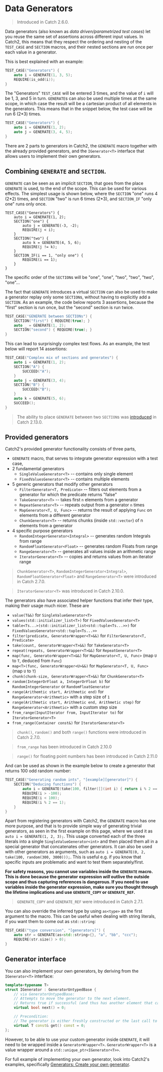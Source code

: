 <a id="top"></a>
# Data Generators

> Introduced in Catch 2.6.0.

Data generators (also known as _data driven/parametrized test cases_)
let you reuse the same set of assertions across different input values.
In Catch2, this means that they respect the ordering and nesting
of the `TEST_CASE` and `SECTION` macros, and their nested sections
are run once per each value in a generator.

This is best explained with an example:
```cpp
TEST_CASE("Generators") {
    auto i = GENERATE(1, 3, 5);
    REQUIRE(is_odd(i));
}
```

The "Generators" `TEST_CASE` will be entered 3 times, and the value of
`i` will be 1, 3, and 5 in turn. `GENERATE`s can also be used multiple
times at the same scope, in which case the result will be a cartesian
product of all elements in the generators. This means that in the snippet
below, the test case will be run 6 (2\*3) times.

```cpp
TEST_CASE("Generators") {
    auto i = GENERATE(1, 2);
    auto j = GENERATE(3, 4, 5);
}
```

There are 2 parts to generators in Catch2, the `GENERATE` macro together
with the already provided generators, and the `IGenerator<T>` interface
that allows users to implement their own generators.


## Combining `GENERATE` and `SECTION`.

`GENERATE` can be seen as an implicit `SECTION`, that goes from the place
`GENERATE` is used, to the end of the scope. This can be used for various
effects. The simplest usage is shown below, where the `SECTION` "one"
runs 4 (2\*2) times, and `SECTION` "two" is run 6 times (2\*3), and
`SECTION_IF` "only one" runs only once.

```
TEST_CASE("Generators") {
    auto i = GENERATE(1, 2);
    SECTION("one") {
        auto j = GENERATE(-3, -2);
        REQUIRE(j < i);
    }
    SECTION("two") {
        auto k = GENERATE(4, 5, 6);
        REQUIRE(j != k);
    }
    SECTION_IF(i == 1, "only one") {
        REQUIRE(i == 1);
    }
}
```

The specific order of the `SECTION`s will be "one", "one", "two", "two",
"two", "one"...


The fact that `GENERATE` introduces a virtual `SECTION` can also be used
to make a generator replay only some `SECTION`s, without having to
explicitly add a `SECTION`. As an example, the code below reports 3
assertions, because the "first" section is run once, but the "second"
section is run twice.

```cpp
TEST_CASE("GENERATE between SECTIONs") {
    SECTION("first") { REQUIRE(true); }
    auto _ = GENERATE(1, 2);
    SECTION("second") { REQUIRE(true); }
}
```

This can lead to surprisingly complex test flows. As an example, the test
below will report 14 assertions:

```cpp
TEST_CASE("Complex mix of sections and generates") {
    auto i = GENERATE(1, 2);
    SECTION("A") {
        SUCCEED("A");
    }
    auto j = GENERATE(3, 4);
    SECTION("B") {
        SUCCEED("B");
    }
    auto k = GENERATE(5, 6);
    SUCCEED();
}
```

> The ability to place `GENERATE` between two `SECTION`s was [introduced](https://github.com/catchorg/Catch2/issues/1938) in Catch 2.13.0.

## Provided generators

Catch2's provided generator functionality consists of three parts,

* `GENERATE` macro,  that serves to integrate generator expression with
a test case,
* 2 fundamental generators
  * `SingleValueGenerator<T>` -- contains only single element
  * `FixedValuesGenerator<T>` -- contains multiple elements
* 5 generic generators that modify other generators
  * `FilterGenerator<T, Predicate>` -- filters out elements from a generator
  for which the predicate returns "false"
  * `TakeGenerator<T>` -- takes first `n` elements from a generator
  * `RepeatGenerator<T>` -- repeats output from a generator `n` times
  * `MapGenerator<T, U, Func>` -- returns the result of applying `Func`
  on elements from a different generator
  * `ChunkGenerator<T>` -- returns chunks (inside `std::vector`) of n elements from a generator
* 4 specific purpose generators
  * `RandomIntegerGenerator<Integral>` -- generates random Integrals from range
  * `RandomFloatGenerator<Float>` -- generates random Floats from range
  * `RangeGenerator<T>` -- generates all values inside an arithmetic range
  * `IteratorGenerator<T>` -- copies and returns values from an iterator range

> `ChunkGenerator<T>`, `RandomIntegerGenerator<Integral>`, `RandomFloatGenerator<Float>` and `RangeGenerator<T>` were introduced in Catch 2.7.0.

> `IteratorGenerator<T>` was introduced in Catch 2.10.0.

The generators also have associated helper functions that infer their
type, making their usage much nicer. These are

* `value(T&&)` for `SingleValueGenerator<T>`
* `values(std::initializer_list<T>)` for `FixedValuesGenerator<T>`
* `table<Ts...>(std::initializer_list<std::tuple<Ts...>>)` for `FixedValuesGenerator<std::tuple<Ts...>>`
* `filter(predicate, GeneratorWrapper<T>&&)` for `FilterGenerator<T, Predicate>`
* `take(count, GeneratorWrapper<T>&&)` for `TakeGenerator<T>`
* `repeat(repeats, GeneratorWrapper<T>&&)` for `RepeatGenerator<T>`
* `map(func, GeneratorWrapper<T>&&)` for `MapGenerator<T, U, Func>` (map `U` to `T`, deduced from `Func`)
* `map<T>(func, GeneratorWrapper<U>&&)` for `MapGenerator<T, U, Func>` (map `U` to `T`)
* `chunk(chunk-size, GeneratorWrapper<T>&&)` for `ChunkGenerator<T>`
* `random(IntegerOrFloat a, IntegerOrFloat b)` for `RandomIntegerGenerator` or `RandomFloatGenerator`
* `range(Arithemtic start, Arithmetic end)` for `RangeGenerator<Arithmetic>` with a step size of `1`
* `range(Arithmetic start, Arithmetic end, Arithmetic step)` for `RangeGenerator<Arithmetic>` with a custom step size
* `from_range(InputIterator from, InputIterator to)` for `IteratorGenerator<T>`
* `from_range(Container const&)` for `IteratorGenerator<T>`

> `chunk()`, `random()` and both `range()` functions were introduced in Catch 2.7.0.

> `from_range` has been introduced in Catch 2.10.0

> `range()` for floating point numbers has been introduced in Catch 2.11.0

And can be used as shown in the example below to create a generator
that returns 100 odd random number:

```cpp
TEST_CASE("Generating random ints", "[example][generator]") {
    SECTION("Deducing functions") {
        auto i = GENERATE(take(100, filter([](int i) { return i % 2 == 1; }, random(-100, 100))));
        REQUIRE(i > -100);
        REQUIRE(i < 100);
        REQUIRE(i % 2 == 1);
    }
}
```


Apart from registering generators with Catch2, the `GENERATE` macro has
one more purpose, and that is to provide simple way of generating trivial
generators, as seen in the first example on this page, where we used it
as `auto i = GENERATE(1, 2, 3);`. This usage converted each of the three
literals into a single `SingleValueGenerator<int>` and then placed them all in
a special generator that concatenates other generators. It can also be
used with other generators as arguments, such as `auto i = GENERATE(0, 2,
take(100, random(300, 3000)));`. This is useful e.g. if you know that
specific inputs are problematic and want to test them separately/first.

**For safety reasons, you cannot use variables inside the `GENERATE` macro.
This is done because the generator expression _will_ outlive the outside
scope and thus capturing references is dangerous. If you need to use
variables inside the generator expression, make sure you thought through
the lifetime implications and use `GENERATE_COPY` or `GENERATE_REF`.**

> `GENERATE_COPY` and `GENERATE_REF` were introduced in Catch 2.7.1.

You can also override the inferred type by using `as<type>` as the first
argument to the macro. This can be useful when dealing with string literals,
if you want them to come out as `std::string`:

```cpp
TEST_CASE("type conversion", "[generators]") {
    auto str = GENERATE(as<std::string>{}, "a", "bb", "ccc");
    REQUIRE(str.size() > 0);
}
```

## Generator interface

You can also implement your own generators, by deriving from the
`IGenerator<T>` interface:

```cpp
template<typename T>
struct IGenerator : GeneratorUntypedBase {
    // via GeneratorUntypedBase:
    // Attempts to move the generator to the next element.
    // Returns true if successful (and thus has another element that can be read)
    virtual bool next() = 0;

    // Precondition:
    // The generator is either freshly constructed or the last call to next() returned true
    virtual T const& get() const = 0;
};
```

However, to be able to use your custom generator inside `GENERATE`, it
will need to be wrapped inside a `GeneratorWrapper<T>`.
`GeneratorWrapper<T>` is a value wrapper around a
`std::unique_ptr<IGenerator<T>>`.

For full example of implementing your own generator, look into Catch2's
examples, specifically
[Generators: Create your own generator](../examples/300-Gen-OwnGenerator.cpp).

